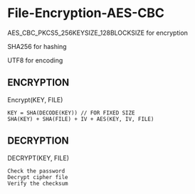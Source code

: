 # File-Encryption-AES-CBC

AES_CBC_PKCS5_256KEYSIZE_128BLOCKSIZE for encryption

SHA256 for hashing

UTF8 for encoding

## ENCRYPTION

Encrypt(KEY, FILE)

    KEY = SHA(DECODE(KEY)) // FOR FIXED SIZE
    SHA(KEY) + SHA(FILE) + IV + AES(KEY, IV, FILE)

## DECRYPTION

DECRYPT(KEY, FILE)
    
    Check the password
    Decrypt cipher file
    Verify the checksum
